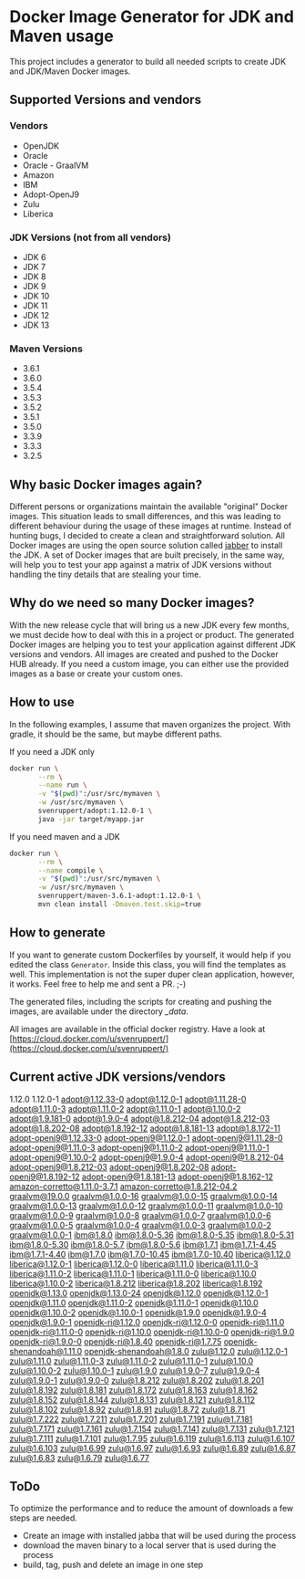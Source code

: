 # Docker Image Generator for JDK and Maven usage
This project includes a generator to build all needed scripts to create 
JDK and JDK/Maven Docker images. 

## Supported Versions and vendors
### Vendors
* OpenJDK
* Oracle
* Oracle - GraalVM
* Amazon
* IBM
* Adopt-OpenJ9
* Zulu
* Liberica

### JDK Versions (not from all vendors)
* JDK 6
* JDK 7
* JDK 8
* JDK 9
* JDK 10
* JDK 11
* JDK 12
* JDK 13

### Maven Versions
* 3.6.1
* 3.6.0
* 3.5.4
* 3.5.3
* 3.5.2
* 3.5.1
* 3.5.0
* 3.3.9
* 3.3.3
* 3.2.5


## Why basic Docker images again? 
Different persons or organizations maintain the available "original" Docker images.
This situation leads to small differences, and this was leading to different behaviour during the usage of these images at runtime. Instead of hunting bugs, I decided to create a clean and straightforward solution. All Docker images are using the open source solution called 
[jabber](https://github.com/shyiko/jabba) to install the JDK.
A set of Docker images that are built precisely, in the same way, will help you to test your app against a matrix of JDK versions 
without handling the tiny details that are stealing your time.

## Why do we need so many Docker images?
With the new release cycle that will bring us a new JDK every few months, we must decide how to deal with this in a project or product.
The generated Docker images are helping you to test your application against different JDK versions and vendors. All images are created and pushed to the Docker HUB already. 
If you need a custom image, you can either use the provided images as a base or create your custom ones.

## How to use
In the following examples, I assume that maven organizes the project.
With gradle, it should be the same, but maybe different paths.

If you need a JDK only
```bash
docker run \
       --rm \
       --name run \
       -v "$(pwd)":/usr/src/mymaven \
       -w /usr/src/mymaven \
       svenruppert/adopt:1.12.0-1 \
       java -jar target/myapp.jar
```

If you need maven and a JDK
```bash
docker run \
       --rm \
       --name compile \
       -v "$(pwd)":/usr/src/mymaven \
       -w /usr/src/mymaven \
       svenruppert/maven-3.6.1-adopt:1.12.0-1 \
       mvn clean install -Dmaven.test.skip=true
```

## How to generate
If you want to generate custom Dockerfiles by yourself, 
it would help if you edited the class ```Generator```.
Inside this class, you will find the templates as well. 
This implementation is not the super duper clean application, 
however, it works.
Feel free to help me and sent a PR. ;-)

The generated files, including the scripts 
for creating and pushing the images, 
are available under the directory *_data*.

All images are available 
in the official docker registry.
Have a look at [https://cloud.docker.com/u/svenruppert/](https://cloud.docker.com/u/svenruppert/)

## Current active JDK versions/vendors

1.12.0
1.12.0-1
adopt@1.12.33-0
adopt@1.12.0-1
adopt@1.11.28-0
adopt@1.11.0-3
adopt@1.11.0-2
adopt@1.11.0-1
adopt@1.10.0-2
adopt@1.9.181-0
adopt@1.9.0-4
adopt@1.8.212-04
adopt@1.8.212-03
adopt@1.8.202-08
adopt@1.8.192-12
adopt@1.8.181-13
adopt@1.8.172-11
adopt-openj9@1.12.33-0
adopt-openj9@1.12.0-1
adopt-openj9@1.11.28-0
adopt-openj9@1.11.0-3
adopt-openj9@1.11.0-2
adopt-openj9@1.11.0-1
adopt-openj9@1.10.0-2
adopt-openj9@1.9.0-4
adopt-openj9@1.8.212-04
adopt-openj9@1.8.212-03
adopt-openj9@1.8.202-08
adopt-openj9@1.8.192-12
adopt-openj9@1.8.181-13
adopt-openj9@1.8.162-12
amazon-corretto@1.11.0-3.7.1
amazon-corretto@1.8.212-04.2
graalvm@19.0.0
graalvm@1.0.0-16
graalvm@1.0.0-15
graalvm@1.0.0-14
graalvm@1.0.0-13
graalvm@1.0.0-12
graalvm@1.0.0-11
graalvm@1.0.0-10
graalvm@1.0.0-9
graalvm@1.0.0-8
graalvm@1.0.0-7
graalvm@1.0.0-6
graalvm@1.0.0-5
graalvm@1.0.0-4
graalvm@1.0.0-3
graalvm@1.0.0-2
graalvm@1.0.0-1
ibm@1.8.0
ibm@1.8.0-5.36
ibm@1.8.0-5.35
ibm@1.8.0-5.31
ibm@1.8.0-5.30
ibm@1.8.0-5.7
ibm@1.8.0-5.6
ibm@1.7.1
ibm@1.7.1-4.45
ibm@1.7.1-4.40
ibm@1.7.0
ibm@1.7.0-10.45
ibm@1.7.0-10.40
liberica@1.12.0
liberica@1.12.0-1
liberica@1.12.0-0
liberica@1.11.0
liberica@1.11.0-3
liberica@1.11.0-2
liberica@1.11.0-1
liberica@1.11.0-0
liberica@1.10.0
liberica@1.10.0-2
liberica@1.8.212
liberica@1.8.202
liberica@1.8.192
openjdk@1.13.0
openjdk@1.13.0-24
openjdk@1.12.0
openjdk@1.12.0-1
openjdk@1.11.0
openjdk@1.11.0-2
openjdk@1.11.0-1
openjdk@1.10.0
openjdk@1.10.0-2
openjdk@1.10.0-1
openjdk@1.9.0
openjdk@1.9.0-4
openjdk@1.9.0-1
openjdk-ri@1.12.0
openjdk-ri@1.12.0-0
openjdk-ri@1.11.0
openjdk-ri@1.11.0-0
openjdk-ri@1.10.0
openjdk-ri@1.10.0-0
openjdk-ri@1.9.0
openjdk-ri@1.9.0-0
openjdk-ri@1.8.40
openjdk-ri@1.7.75
openjdk-shenandoah@1.11.0
openjdk-shenandoah@1.8.0
zulu@1.12.0
zulu@1.12.0-1
zulu@1.11.0
zulu@1.11.0-3
zulu@1.11.0-2
zulu@1.11.0-1
zulu@1.10.0
zulu@1.10.0-2
zulu@1.10.0-1
zulu@1.9.0
zulu@1.9.0-7
zulu@1.9.0-4
zulu@1.9.0-1
zulu@1.9.0-0
zulu@1.8.212
zulu@1.8.202
zulu@1.8.201
zulu@1.8.192
zulu@1.8.181
zulu@1.8.172
zulu@1.8.163
zulu@1.8.162
zulu@1.8.152
zulu@1.8.144
zulu@1.8.131
zulu@1.8.121
zulu@1.8.112
zulu@1.8.102
zulu@1.8.92
zulu@1.8.91
zulu@1.8.72
zulu@1.8.71
zulu@1.7.222
zulu@1.7.211
zulu@1.7.201
zulu@1.7.191
zulu@1.7.181
zulu@1.7.171
zulu@1.7.161
zulu@1.7.154
zulu@1.7.141
zulu@1.7.131
zulu@1.7.121
zulu@1.7.111
zulu@1.7.101
zulu@1.7.95
zulu@1.6.119
zulu@1.6.113
zulu@1.6.107
zulu@1.6.103
zulu@1.6.99
zulu@1.6.97
zulu@1.6.93
zulu@1.6.89
zulu@1.6.87
zulu@1.6.83
zulu@1.6.79
zulu@1.6.77


## ToDo 
To optimize the performance and to reduce the amount of downloads
a few steps are needed.

* Create an image with installed jabba that will be used during the process
* download the maven binary to a local server that is used during the process
* build, tag, push and delete an image in one step

